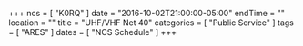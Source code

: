 +++
ncs = [ "K0RQ" ]
date = "2016-10-02T21:00:00-05:00"
endTime = ""
location = ""
title = "UHF/VHF Net 40"
categories = [ "Public Service" ]
tags = [ "ARES" ]
dates = [ "NCS Schedule" ]
+++
